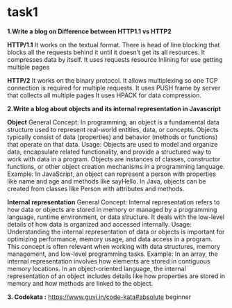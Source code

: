 # task1


**1.Write a blog on Difference between HTTP1.1 vs HTTP2**

  **HTTP/1.1**
    It works on the textual format.
    There is head of line blocking that blocks all the requests behind it until it doesn’t get its all resources.
    It compresses data by itself.
    It uses requests resource Inlining for use getting multiple pages
  
  **HTTP/2**
    It works on the binary protocol.
    It allows multiplexing so one TCP connection is required for multiple requests.
    It uses PUSH frame by server that collects all multiple pages 
    It uses HPACK for data compression.


**2.Write a blog about objects and its internal representation in Javascript**

  **Object**
    General Concept:
      In programming, an object is a fundamental data structure used to represent real-world entities, data, or concepts. Objects typically consist of data (properties) and behavior (methods or functions) that operate on that data.
    Usage: 
      Objects are used to model and organize data, encapsulate related functionality, and provide a structured way to work with data in a program. Objects are instances of classes, constructor functions, or other object creation mechanisms in a programming language.
    Example: 
      In JavaScript, an object can represent a person with properties like name and age and methods like sayHello. In Java, objects can be created from classes like Person with attributes and methods.
      
  **Internal representation**
    General Concept: 
      Internal representation refers to how data or objects are stored in memory or managed by a programming language, runtime environment, or data structure. It deals with the low-level details of how data is organized and accessed internally.
    Usage: 
      Understanding the internal representation of data or objects is important for optimizing performance, memory usage, and data access in a program. This concept is often relevant when working with data structures, memory management, and low-level programming tasks.
    Example: 
      In an array, the internal representation involves how elements are stored in contiguous memory locations. In an object-oriented language, the internal representation of an object includes details like how properties are stored in memory and how methods are linked to the object.



**3. Codekata :**
     https://www.guvi.in/code-kata#absolute beginner 
